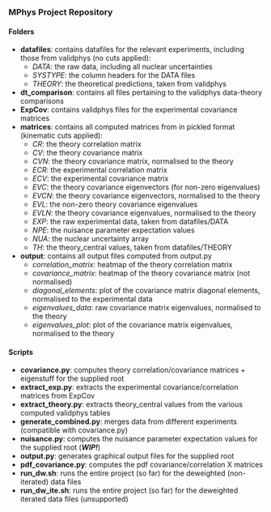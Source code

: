 ### MPhys Project Repository
#### Folders
- **datafiles**: contains datafiles for the relevant experiments, including those from validphys (no cuts applied):
    - *DATA*: the raw data, including all nuclear uncertainties
    - *SYSTYPE*: the column headers for the DATA files
    - *THEORY*: the theoretical predictions, taken from validphys
- **dt_comparison**: contains all files pertaining to the validphys data-theory comparisons
- **ExpCov**: contains validphys files for the experimental covariance matrices
- **matrices**: contains all computed matrices from in pickled format (kinematic cuts applied):
    - *CR*: the theory correlation matrix
    - *CV*: the theory covariance matrix
    - *CVN*: the theory covariance matrix, normalised to the theory
    - *ECR*: the experimental correlation matrix
    - *ECV*: the experimental covariance matrix
    - *EVC*: the theory covariance eigenvectors (for non-zero eigenvalues)
    - *EVCN*: the theory covariance eigenvectors, normalised to the theory
    - *EVL*: the non-zero theory covariance eigenvalues
    - *EVLN*: the theory covariance eigenvalues, normalised to the theory
    - *EXP*: the raw experimental data, taken from datafiles/DATA
    - *NPE*: the nuisance parameter expectation values
    - *NUA*: the nuclear uncertainty array
    - *TH*: the theory_central values, taken from datafiles/THEORY
- **output**: contains all output files computed from output.py
    - *correlation_matrix*: heatmap of the theory correlation matrix
    - *covariance_matrix*: heatmap of the theory covariance matrix (not normalised)
    - *diagonal_elements*: plot of the covariance matrix diagonal elements, normalised to the experimental data
    - *eigenvalues_data*: raw covariance matrix eigenvalues, normalised to the theory
    - *eigenvalues_plot*: plot of the covariance matrix eigenvalues, normalised to the theory

#### Scripts
- **covariance.py**: computes theory correlation/covariance matrices + eigenstuff for the supplied root
- **extract_exp.py**: extracts the experimental covariance/correlation matrices from ExpCov
- **extract_theory.py**: extracts theory_central values from the various computed validphys tables
- **generate_combined.py**: merges data from different experiments (compatible with covariance.py)
- **nuisance.py**: computes the nuisance parameter expectation values for the supplied root (***WIP!***)
- **output.py**: generates graphical output files for the supplied root
- **pdf_covariance.py**: computes the pdf covariance/correlation X matrices
- **run_dw.sh**: runs the entire project (so far) for the deweighted (non-iterated) data files
- **run_dw_ite.sh**: runs the entire project (so far) for the deweighted iterated data files (unsupported)
